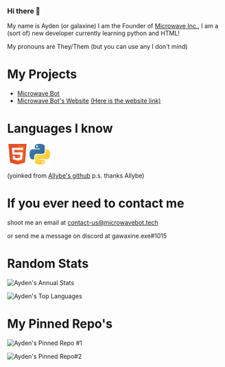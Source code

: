 ### Hi there 👋
My name is Ayden (or galaxine) I am the Founder of [Microwave Inc.](https://github.com/microwave-inc), I am a (sort of) new developer currently learning python and HTML!

My pronouns are They/Them (but you can use any I don't mind)

# My Projects
- [Microwave Bot](https://github.com/galaxine-senpai/microwave)
- [Microwave Bot's Website](https://github.com/galaxine-senpai/microwave-website) [(Here is the website link)](https://microwavebot.tech)

# Languages I know

<img src="https://raw.githubusercontent.com/Allybe/Allybe/main/photos/html.png" width="48"> <img src="https://raw.githubusercontent.com/Allybe/Allybe/main/photos/python.png" width="48">

(yoinked from [Allybe's github](https://github.com/Allybe/Allybe/blob/main/README.md) p.s. thanks Allybe)

# If you ever need to contact me

shoot me an email at [contact-us@microwavebot.tech](mailto:contact-us@microwavebot.tech)

or send me a message on discord at gawaxine.exe#1015


# Random Stats

![Ayden's Annual Stats](https://github-readme-stats.vercel.app/api?username=galaxine-senpai&theme=synthwave&show_icons=true)

![Ayden's Top Languages](https://github-readme-stats.vercel.app/api/top-langs/?username=galaxine-senpai&theme=synthwave&layout=compact)

# My Pinned Repo's

![Ayden's Pinned Repo #1](https://github-readme-stats.vercel.app/api/pin/?username=galaxine-senpai&repo=microwave&theme=synthwave&show_owner=true)

![Ayden's Pinned Repo#2](https://github-readme-stats.vercel.app/api/pin/?username=galaxine-senpai&repo=microwave-website&theme=synthwave&show_owner=true)
